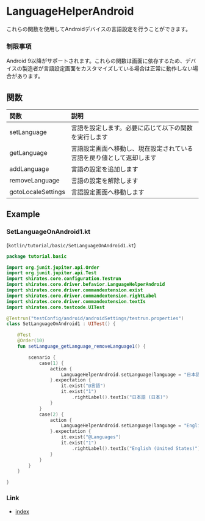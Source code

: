 # LanguageHelperAndroid

これらの関数を使用してAndroidデバイスの言語設定を行うことができます。

### 制限事項

Android 9以降がサポートされます。これらの関数は画面に依存するため、デバイスの製造者が言語設定画面をカスタマイズしている場合は正常に動作しない場合があります。

## 関数

| 関数                 | 説明                                 |
|:-------------------|:-----------------------------------|
| setLanguage        | 言語を設定します。必要に応じて以下の関数を実行します         |
| getLanguage        | 言語設定画面へ移動し、現在設定されている言語を戻り値として返却します |
| addLanguage        | 言語の設定を追加します                        |
| removeLanguage     | 言語の設定を解除します                        |
| gotoLocaleSettings | 言語設定画面へ移動します                       |

## Example

### SetLanguageOnAndroid1.kt

(`kotlin/tutorial/basic/SetLanguageOnAndroid1.kt`)

```kotlin
package tutorial.basic

import org.junit.jupiter.api.Order
import org.junit.jupiter.api.Test
import shirates.core.configuration.Testrun
import shirates.core.driver.befavior.LanguageHelperAndroid
import shirates.core.driver.commandextension.exist
import shirates.core.driver.commandextension.rightLabel
import shirates.core.driver.commandextension.textIs
import shirates.core.testcode.UITest

@Testrun("testConfig/android/androidSettings/testrun.properties")
class SetLanguageOnAndroid1 : UITest() {

    @Test
    @Order(10)
    fun setLanguage_getLanguage_removeLanguage1() {

        scenario {
            case(1) {
                action {
                    LanguageHelperAndroid.setLanguage(language = "日本語", region = "日本")
                }.expectation {
                    it.exist("@言語")
                    it.exist("1")
                        .rightLabel().textIs("日本語 (日本)")
                }
            }
            case(2) {
                action {
                    LanguageHelperAndroid.setLanguage(language = "English", region = "United States")
                }.expectation {
                    it.exist("@Languages")
                    it.exist("1")
                        .rightLabel().textIs("English (United States)")
                }
            }
        }
    }

}
```

### Link

- [index](../../../index_ja.md)
